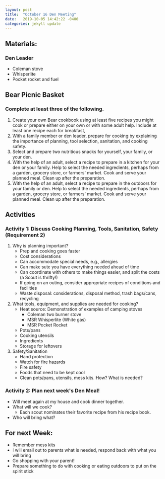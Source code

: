 ```yaml
---
layout: post
title:  "October 16 Den Meeting"
date:   2019-10-05 14:42:22 -0400
categories: jekyll update
---
```


## Materials:
### Den Leader
- Coleman stove
- Whisperlite
- Pocket rocket and fuel
  
## Bear Picnic Basket
### Complete at least three of the following.
1. Create your own Bear cookbook using at least five recipes you might cook or prepare either on your own or with some adult help. Include at least one recipe each for breakfast, 
2. With a family member or den leader, prepare for cooking by explaining the importance of planning, tool selection, sanitation, and cooking safety.
3. Select and prepare two nutritious snacks for yourself, your family, or your den.
4. With the help of an adult, select a recipe to prepare in a kitchen for your den or your family. Help to select the needed ingredients, perhaps from a garden, grocery store, or farmers' market. Cook and serve your planned meal. Clean up after the preparation.
5. With the help of an adult, select a recipe to prepare in the outdoors for your family or den. Help to select the needed ingredients, perhaps from a garden, grocery store, or farmers' market. Cook and serve your planned meal. Clean up after the preparation.

## Activities
### Activity 1: Discuss Cooking Planning, Tools, Sanitation, Safety (Requirement 2)
1. Why is planning important?
    - Prep and cooking goes faster
    - Cost considerations
    - Can accommodate special needs, e.g., allergies
    - Can make sute you have everything needed ahead of time
    - Can coordinate with others to make things easier, and split the costs (a Scout is thrifty!)
    - If going on an outing, consider appropriate recipes of conditions and facilities
    - Waste disposal: considerations, disposal method, trash bags/cans, recycling
2. What tools, equipment, and supplies are needed for cooking?
   - Heat source: Demonstration of examples of camping stoves
     - Coleman two burner stove
     - MSR Whisperlite (White gas)
     - MSR Pocket Rocket
   - Pots/pans
   - Cooking utensils
   - Ingredients
   - Storage for leftovers
3. Safety/Sanitation
   - Hand protection
   - Watch for fire hazards
   - Fire safety
   - Foods that need to be kept cool 
   - Clean pots/pans, utensils, mess kits. How? What is needed?

### Activity 2: Plan next week's Den Meal!
- Will meet again at my house and cook dinner together.
- What will we cook?
  - Each scout nominates their favorite recipe from his recipe book.
- Who will bring what?


## For next Week: 
- Remember mess kits
- I will email out to parents what is needed, respond back with what you will bring
- Go shopping with your parent!
- Prepare something to do with cooking or eating outdoors to put on the spirit stick


